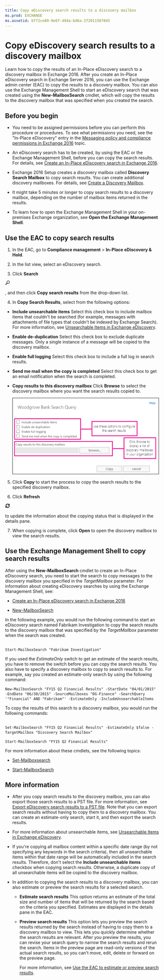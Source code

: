 ```yaml
---
title: Copy eDiscovery search results to a discovery mailbox
ms.prod: EXCHANGE
ms.assetid: bff2ce89-9e6f-494a-bd6a-2f2011507845
---
```



# Copy eDiscovery search results to a discovery mailbox
Learn how to copy the results of an In-Place eDiscovery search to a discovery mailbox in Exchange 2016.
After you create an In-Place eDiscovery search in Exchange Server 2016, you can use the Exchange admin center (EAC) to copy the results to a discovery mailbox. You can also use the Exchange Management Shell to start an eDiscovery search that was created using the **New-MailboxSearch** cmdlet, which will copy the results to the discovery mailbox that was specified when you created the search.
  
    
    


## Before you begin


- You need to be assigned permissions before you can perform this procedure or procedures. To see what permissions you need, see the "In-Place eDiscovery" entry in the  [Messaging policy and compliance permissions in Exchange 2016](messaging-policy-and-compliance-permissions-in-exchange-2016.md) topic.
    
  
- An eDiscovery search has to be created, by using the EAC or the Exchange Management Shell, before you can copy the search results. For details, see  [Create an In-Place eDiscovery search in Exchange 2016](create-an-in-place-ediscovery-search-in-exchange-2016.md).
    
  
- Exchange 2016 Setup creates a discovery mailbox called **Discovery Search Mailbox** to copy search results. You can create additional discovery mailboxes. For details, see [Create a Discovery Mailbox](http://technet.microsoft.com/library/bc20285d-35e2-4e49-9bd3-38abf96114ba.aspx).
    
  
- It might take 5 minutes or longer to copy search results to a discovery mailbox, depending on the number of mailbox items returned in the results.
    
  
- To learn how to open the Exchange Management Shell in your on-premises Exchange organization, see **Open the Exchange Management Shell**.
    
  

## Use the EAC to copy search results


1. In the EAC, go to **Compliance management** > **In-Place eDiscovery &amp; Hold**.
    
  
2. In the list view, select an eDiscovery search.
    
  
3. Click **Search**
  
    
    
![Search icon](images/ITPro_EAC_.png)
  
    
    
, and then click **Copy search results** from the drop-down list.
    
  
4. In **Copy Search Results**, select from the following options:
    
  - **Include unsearchable items** Select this check box to include mailbox items that couldn't be searched (for example, messages with attachments of file types that couldn't be indexed by Exchange Search). For more information, see [Unsearchable Items in Exchange eDiscovery](http://technet.microsoft.com/library/32550081-9af9-474b-ae7b-28f1e68cad41.aspx).
    
  
  - **Enable de-duplication** Select this check box to exclude duplicate messages. Only a single instance of a message will be copied to the discovery mailbox.
    
  
  - **Enable full logging** Select this check box to include a full log in search results.
    
  
  - **Send me mail when the copy is completed** Select this check box to get an email notification when the search is completed.
    
  
  - **Copy results to this discovery mailbox** Click **Browse** to select the discovery mailbox where you want the search results copied to.
    
     ![Copy Search Results](images/TA_MRM_CopySearchResults.gif)
  

  

  
5. Click **Copy** to start the process to copy the search results to the specified discovery mailbox.
    
  
6. Click **Refresh**
  
    
    
![Refresh icon](images/ITPro_EAC_RefreshIcon.png)
  
    
    
 to update the information about the copying status that is displayed in the details pane.
    
  
7. When copying is complete, click **Open** to open the discovery mailbox to view the search results.
    
  

## Use the Exchange Management Shell to copy search results

After using the **New-MailboxSearch** cmdlet to create an In-Place eDiscovery search, you need to start the search to copy messages to the discovery mailbox you specified in the _TargetMailbox_ parameter. For information about creating eDiscovery searches by using the Exchange Management Shell, see:
  
    
    

-  [Create an In-Place eDiscovery search in Exchange 2016](create-an-in-place-ediscovery-search-in-exchange-2016.md)
    
  
-  [New-MailboxSearch](http://technet.microsoft.com/library/74303b47-bb49-407c-a43b-590356eae35c.aspx)
    
  
In the following example, you would run the following command to start an eDiscovery search named Fabrikam Investigation to copy the search results to the discovery mailbox that was specified by the _TargetMailbox_ parameter when the search was created.
  
    
    



```

Start-MailboxSearch "Fabrikam Investigation"
```

If you used the  _EstimateOnly_ switch to get an estimate of the search results, you have to remove the switch before you can copy the search results. You also have to specify a discovery mailbox to copy to search results to. For example, say you created an estimate-only search by using the following command:
  
    
    



```
New-MailboxSearch "FY15 Q2 Financial Results" -StartDate "04/01/2015" -EndDate "06/30/2015" -SourceMailboxes "DG-Finance" -SearchQuery '"Financial" AND "Fabrikam"' -EstimateOnly -IncludeUnsearchableItems

```

To copy the results of this search to a discovery mailbox, you would run the following commands:
  
    
    



```

Set-MailboxSearch "FY15 Q2 Financial Results" -EstimateOnly $false -TargetMailbox "Discovery Search Mailbox"
```




```
Start-MailboxSearch "FY15 Q2 Financial Results"
```

For more information about these cmdlets, see the following topics:
  
    
    

-  [Set-Mailboxsearch](http://technet.microsoft.com/library/23201ff0-e30a-4efd-9384-ab0af5815701.aspx)
    
  
-  [Start-MailboxSearch](http://technet.microsoft.com/library/f0c4e047-7eca-4310-bfad-1ecfe1420ceb.aspx)
    
  

## More information


- After you copy search results to the discovery mailbox, you can also export those search results to a PST file. For more information, see  [Export eDiscovery search results to a PST file](export-ediscovery-search-results-to-a-pst-file.md). Note that you can export search results without having to copy them to a discovery mailbox. You can create an estimate-only search, start it, and then export the search results.
    
  
- For more information about unsearchable items, see  [Unsearchable Items in Exchange eDiscovery](http://technet.microsoft.com/library/32550081-9af9-474b-ae7b-28f1e68cad41.aspx).
    
  
- If you're copying all mailbox content within a specific date range (by not specifying any keywords in the search criteria), then all unsearchable items within that date range will be automatically included in the search results. Therefore, don't select the **Include unsearchable items** checkbox when copying search results. Otherwise, a duplicate copy of all unsearchable items will be copied to the discovery mailbox.
    
  
- In addition to copying the search results to a discovery mailbox, you can also estimate or preview the search results for a selected search.
    
  - **Estimate search results** This option returns an estimate of the total size and number of items that will be returned by the search based on the criteria you specified. Estimates are displayed in the details pane in the EAC.
    
  
  - **Preview search results** This option lets you preview the search results returned by the search instead of having to copy them to a discovery mailbox to view. This lets you quickly determine whether the search results are relevant. After you preview the results, you can revise your search query to narrow the search results and rerun the search. Items in the preview page are read-only versions of the actual search results, so you can't move, edit, delete or forward on the preview page.
    
  

    For more information, see  [Use the EAC to estimate or preview search results](create-an-in-place-ediscovery-search-in-exchange-2016.md#estimate).
    
  

